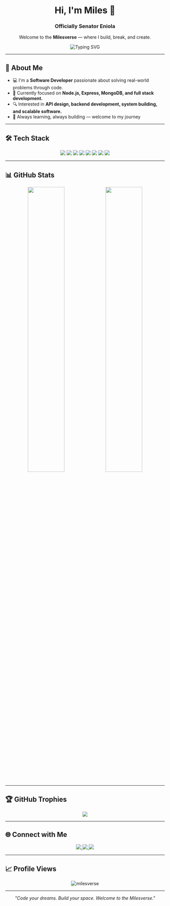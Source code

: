 <h1 align="center">Hi, I'm Miles 👋</h1>
<h3 align="center">Officially Senator Eniola</h3>

<p align="center">
  Welcome to the <b>Milesverse</b> — where I build, break, and create.
</p>

<div align="center">
  <img src="https://readme-typing-svg.demolab.com?font=Fira+Code&size=24&pause=1000&color=36BCF7&center=true&vCenter=true&width=500&lines=Software+Developer;API+Lover;Always+Learning;Building+Milesverse" alt="Typing SVG" />
</div>

---

## 🚀 About Me
- 💻 I'm a **Software Developer** passionate about solving real-world problems through code.
- 🌱 Currently focused on **Node.js, Express, MongoDB, and full stack development.**
- 🔍 Interested in **API design, backend development, system building, and scalable software.**
- 🎯 Always learning, always building — welcome to my journey

---

## 🛠️ Tech Stack
<p align="center">
  <img src="https://img.shields.io/badge/HTML-E34F26?style=for-the-badge&logo=html5&logoColor=white" />
  <img src="https://img.shields.io/badge/CSS-1572B6?style=for-the-badge&logo=css3&logoColor=white" />
  <img src="https://img.shields.io/badge/JavaScript-F7DF1E?style=for-the-badge&logo=javascript&logoColor=black" />
  <img src="https://img.shields.io/badge/Node.js-339933?style=for-the-badge&logo=nodedotjs&logoColor=white" />
  <img src="https://img.shields.io/badge/Express.js-000000?style=for-the-badge&logo=express&logoColor=white" />
  <img src="https://img.shields.io/badge/MongoDB-4EA94B?style=for-the-badge&logo=mongodb&logoColor=white" />
  <img src="https://img.shields.io/badge/Git-F05032?style=for-the-badge&logo=git&logoColor=white" />
  <img src="https://img.shields.io/badge/GitHub-181717?style=for-the-badge&logo=github&logoColor=white" />
</p>

---

## 📊 GitHub Stats
<div align="center">
  <img src="https://github-readme-stats.vercel.app/api?username=milesverse&show_icons=true&theme=tokyonight&hide_border=true&border_radius=10" width="48%" />
  <img src="https://github-readme-streak-stats.herokuapp.com/?user=milesverse&theme=tokyonight&hide_border=true&border_radius=10" width="48%" />
</div>

---

## 🏆 GitHub Trophies
<p align="center">
  <img src="https://github-profile-trophy.vercel.app/?username=milesverse&theme=onedark&column=4&margin-w=15&margin-h=15" />
</p>

---

## 🌐 Connect with Me
<p align="center">
  <a href="https://github.com/milesverse" target="_blank">
    <img src="https://img.shields.io/badge/GitHub-100000?style=for-the-badge&logo=github&logoColor=white" />
  </a>
  <a href="https://www.linkedin.com/in/senatorolorunnisola" target="_blank">
    <img src="https://img.shields.io/badge/LinkedIn-0A66C2?style=for-the-badge&logo=linkedin&logoColor=white" />
  </a>
  <a href="mailto:senatoreniola@gmail.com" target="_blank">
    <img src="https://img.shields.io/badge/Gmail-D14836?style=for-the-badge&logo=gmail&logoColor=white" />
  </a>
</p>

---

## 📈 Profile Views
<p align="center">
  <img src="https://komarev.com/ghpvc/?username=milesverse&style=flat-square&color=blue" alt="milesverse" />
</p>

---

<p align="center">
  <i>"Code your dreams. Build your space. Welcome to the Milesverse."</i>
</p>

<!--
**milesverse/milesverse** is a ✨ _special_ ✨ repository because its `README.md` (this file) appears on your GitHub profile.

Here are some ideas to get you started:

- 🔭 I’m currently working on ...
- 🌱 I’m currently learning ...
- 👯 I’m looking to collaborate on ...
- 🤔 I’m looking for help with ...
- 💬 Ask me about ...
- 📫 How to reach me: ...
- 😄 Pronouns: ...
- ⚡ Fun fact: ...
-->
